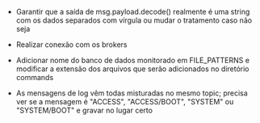 * Garantir que a saída de msg.payload.decode() realmente é uma string com os dados separados com vírgula ou mudar o tratamento caso não seja

* Realizar conexão com os brokers

* Adicionar nome do banco de dados monitorado em FILE_PATTERNS e modificar a extensão dos arquivos que serão adicionados no diretório commands

* As mensagens de log vêm todas misturadas no mesmo topic; precisa ver se a mensagem é "ACCESS", "ACCESS/BOOT", "SYSTEM" ou "SYSTEM/BOOT" e gravar no lugar certo
